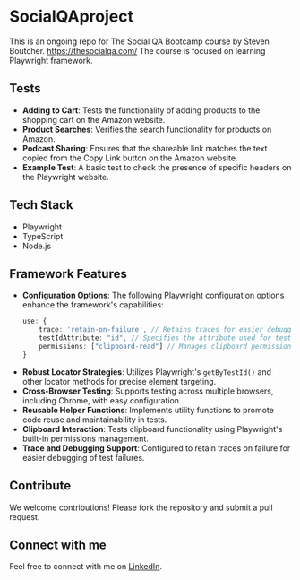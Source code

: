 # SocialQAproject

This is an ongoing repo for The Social QA Bootcamp course by Steven Boutcher. https://thesocialqa.com/
The course is focused on learning Playwright framework.



## Tests
- **Adding to Cart**: Tests the functionality of adding products to the shopping cart on the Amazon website.
- **Product Searches**: Verifies the search functionality for products on Amazon.
- **Podcast Sharing**: Ensures that the shareable link matches the text copied from the Copy Link button on the Amazon website.
- **Example Test**: A basic test to check the presence of specific headers on the Playwright website.

## Tech Stack
- Playwright
- TypeScript
- Node.js

## Framework Features
- **Configuration Options**: The following Playwright configuration options enhance the framework's capabilities:
    ```typescript
    use: {
        trace: 'retain-on-failure', // Retains traces for easier debugging of test failures
        testIdAttribute: "id", // Specifies the attribute used for test IDs, enhancing locator accuracy
        permissions: ["clipboard-read"] // Manages clipboard permissions for testing clipboard functionality
    }
    ```
- **Robust Locator Strategies**: Utilizes Playwright's `getByTestId()` and other locator methods for precise element targeting.
- **Cross-Browser Testing**: Supports testing across multiple browsers, including Chrome, with easy configuration.
- **Reusable Helper Functions**: Implements utility functions to promote code reuse and maintainability in tests.
- **Clipboard Interaction**: Tests clipboard functionality using Playwright's built-in permissions management.
- **Trace and Debugging Support**: Configured to retain traces on failure for easier debugging of test failures.

## Contribute
We welcome contributions! Please fork the repository and submit a pull request.

## Connect with me
Feel free to connect with me on [LinkedIn](https://www.linkedin.com/in/ryleyj).
